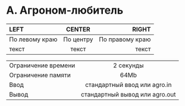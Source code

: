 # A. Агроном-любитель

| LEFT | CENTER | RIGHT |
|:----------------|:---------:|----------------:|
| По левому краю | По центру | По правому краю |
| текст | текст | текст |

| | |
|:----------------|:----------------:|
| Ограничение времени | 2 секунды |
| Ограничение памяти | 64Mb |
| Ввод | стандартный ввод или agro.in |
| Вывод | стандартный вывод или agro.out |

